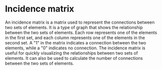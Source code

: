 # Incidence matrix

An incidence matrix is a matrix used to represent the connections between two sets of elements. It is a type of graph that shows the relationship between the two sets of elements. Each row represents one of the elements in the first set, and each column represents one of the elements in the second set. A "1" in the matrix indicates a connection between the two elements, while a "0" indicates no connection. The incidence matrix is useful for quickly visualizing the relationships between two sets of elements. It can also be used to calculate the number of connections between the two sets of elements.
